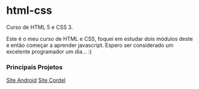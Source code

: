 # html-css
 Curso de HTML 5 e CSS 3.

Este é o meu curso de HTML e CSS, foquei em estudar dois módulos deste e então começar a aprender javascript. 
Espero ser considerado um excelente programador um dia... :)

### Principais Projetos
<a href="https://leonardoalc.github.io/html-css/desafios/d010">Site Android</a>
<a href="https://leonardoalc.github.io/html-css/desafios/d012%20cordel/">Site Cordel</a>
